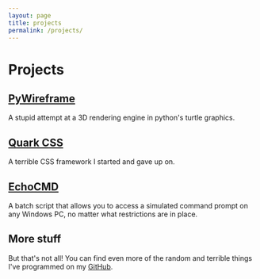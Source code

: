 ```yaml
---
layout: page
title: projects
permalink: /projects/
---
```


# Projects

## [PyWireframe](https://pr0x1mas.github.io/PyWireframe)

A stupid attempt at a 3D rendering engine in python's turtle graphics.

## [Quark CSS](https://pr0x1mas.github.io/quark-CSS)

A terrible CSS framework I started and gave up on.

## [EchoCMD](https://pr0x1mas.github.io/EchoCMD)

A batch script that allows you to access a simulated command prompt on any Windows PC, no matter what restrictions are in place.

## More stuff

But that's not all! You can find even more of the random and terrible things I've programmed on my [GitHub](https://github.com/Pr0x1mas).